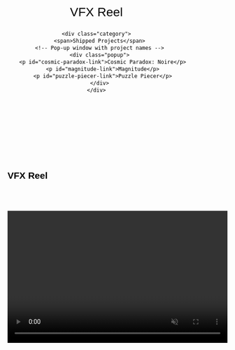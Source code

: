
<html lang="en">
<head>
  <meta charset="UTF-8">
  <meta name="viewport" content="width=device-width, initial-scale=1.0">
  <title>Portfolio</title>
  <style>
    body {
      background-image: url('images/cowboy2.jpg');
      background-repeat: no-repeat;
      background-attachment: fixed;
      background-size: cover;
      font-family: Arial, sans-serif;
      text-align: center;
      background-color 1s, color 1s;
      color: #000000;
    }

    /* Category Section */
    .categories {
      display: flex;
      justify-content: center;
      gap: 50px;
      font-size: 24px;
      margin-top: 50px;
      font-weight: bold;
      position: relative;
    }

    /* Category Base Style */
    .category {
      position: relative;
      cursor: pointer;
      padding-bottom: 5px;
      display: inline-block;
      padding: 10px 20px;
      transition: background-color 0.3s, color 0.3s;
    }

    /* Hover Animation for all Categories */
    .category:hover {
      font-size: 28px;
      transform: scale(1.1);
      color: gold;
      transition: all 0.3s ease;
    }

    .category::after {
      content: "";
      display: block;
      width: 100%;
      height: 2px;
      background-color: white;
      margin-top: 5px;
      transition: all 0.3s ease;
    }

    .category:hover::after {
      width: 100%;
      height: 4px;
      background-color: rgba(75, 114, 180, 1);
      position: absolute;
      bottom: 0;
      left: 0;
    }

    /* Dropdown Menu */
    .dropdown {
      position: absolute;
      left: 100%;
      top: 0;
      display: none;
      background-color: #4b72b4;
      padding: 10px;
      border-radius: 5px;
      width: 200px;
      text-align: left;
      margin-top: 10px;
    }

    .category:hover .dropdown {
      display: block;
    }

    .dropdown button {
      background-color: transparent;
      color: white;
      border: none;
      cursor: pointer;
      font-size: 18px;
      display: block;
      width: 100%;
      text-align: left;
      padding: 8px 0;
    }

    .dropdown button:hover {
      text-decoration: underline;
    }

    /* Project Sections */
    .project {
      display: none;
      margin-top: 50px;
      text-align: left;
      padding-left: 50px;
      padding-right: 50px;
    }

    .active {
      display: block;
    }

    /* Fine line for categories */
    .category {
      padding-bottom: 10px;
      font-size: 28px;
    }

    /* Style for VFX Reel */
    .project iframe, .project video {
      width: 500px;
      height: 300px;
      margin-top: 50px;
    }

    /* Style for the videos and text */
    .videos {
      display: flex;
      flex-wrap: wrap;
      justify-content: center;
    }

    .videos h4 {
      width: 100%;
      text-align: left;
      font-size: 30px;
      margin-left: 20px;
    }

    .videos h5 {
      width: 100%;
      text-align: left;
      font-size: 22px;
      margin-left: 20px;
    }

    .video-container {
      margin: 20px;
      display: flex;
      flex-direction: column;
      align-items: center;
    }

    .video-title-centered {
      margin-top: 10px;
      font-size: 15px;
      text-align: center;
    }

    /* Blue popup style */
    .popup {
      display: none;
      position: absolute;
      top: 100%;
      left: 50%;
      transform: translateX(-50%);
      background-color: #4b72b4;
      padding: 20px;
      color: white;
      font-size: 18px;
      border-radius: 5px;
      width: 200px;
      text-align: center;
      z-index: 10;
    }

    .category:hover .popup {
      display: block;
    }

    /* Hover Effect for Projects in Pop-up */
    .popup p {
      font-size: 20px;
      margin: 10px 0;
      transition: all 0.3s ease;
    }

    .popup p:hover {
      font-size: 24px;
      color: gold;
      transform: scale(1.1);
    }
  </style>
</head>
<body>

  <!-- Category Navigation -->
  <div class="categories">
    <div class="category" id="vfx-reel">
      <span>VFX Reel</span>
    </div>

    <div class="category">
      <span>Shipped Projects</span>
      <!-- Pop-up window with project names -->
      <div class="popup">
        <p id="cosmic-paradox-link">Cosmic Paradox: Noire</p>
        <p id="magnitude-link">Magnitude</p>
        <p id="puzzle-piecer-link">Puzzle Piecer</p>
      </div>
    </div>
  </div>

  <!-- Project Sections -->
  <!-- VFX Reel Section (Default) -->
  <div id="vfx-reel-project" class="project active">
    <br><br><br><br><br><br>
    <h2>VFX Reel</h2>
    <video width="500" height="300" controls muted>
      <source src="videos/FxReel.mp4" type="video/mp4">
      Your browser does not support the video tag.
    </video>
  </div>

  <!-- Cosmic Paradox Section -->
  <div id="cosmic-paradox" class="project">
    <h1>Cosmic Paradox: Noire</h1>
    <ul>
    <strong>
      <li>VFX: Created UI effects and the majority of in-game visual effects</li>
      <li>Background Design: Designed and developed backgrounds</li>
      <li>Optimization: Collaborated with programmers to optimize performance and resolve graphic issues for PC and PlayStation ports</li>
      <li>Visual Identity: Developed the game’s overall visual identity, ensuring consistency across all visual elements</li></strong>
      <br><br><br>
    </ul>
    <h2>Level Backgrounds</h2>
    <div class="video-container">
      <video controls muted>
        <source src="videos/Noire/LevelDesign_01.mp4" type="video/mp4">
      </video>
      <h5 class="video-title-centered">First Level Design</h5>
    </div>
    <div class="video-container">
      <video controls muted>
        <source src="videos/Noire/LevelDesign_02.mp4" type="video/mp4">
      </video>
      <h5 class="video-title-centered">Second Level Design</h5>
    </div>
    <div class="video-container">
      <video controls muted>
        <source src="videos/Noire/LevelDesign_03.mp4" type="video/mp4">
      </video>
      <h5 class="video-title-centered">Third Level Design</h5>
    </div>
    <h2>VFX</h2>
    <div class="video-container">
      <video controls muted>
        <source src="videos/Noire/Rampage.mp4" type="video/mp4">
      </video>
      <h5 class="video-title-centered">Rampage VFX</h5>
    </div>
    <div class="video-container">
      <video controls muted>
        <source src="videos/Noire/ShieldVFX.mp4" type="video/mp4">
      </video>
      <h5 class="video-title-centered">Shield VFX</h5>
    </div>
    <div class="video-container">
      <video controls muted>
        <source src="videos/Noire/UIVFX_01.mp4" type="video/mp4">
      </video>
      <h5 class="video-title-centered">UI fx</h5>
    </div>
    <div class="video-container">
      <video controls muted>
        <source src="videos/Noire/UIVFX_02.mp4" type="video/mp4">
      </video>
      <h5 class="video-title-centered">UI fx(02)</h5>
    </div>
    <br><br>
    <h2>Splash Screen</h2>
    <div class="video-container">
      <video controls muted>
        <source src="videos/Noire/SplashScreen_vfx.mp4" type="video/mp4">
      </video>
    </div>
    <br><br>
    <h2>Text Transition</h2>
    <div class="video-container">
      <video controls muted>
        <source src="videos/Noire/Text_vfx.mp4" type="video/mp4">
      </video>
    </div>
  </div>

  <!-- Magnitude Section -->
  <div id="magnitude" class="project">
    <h1>Magnitude</h1>
  <ul>
      <strong><li>I managed all art-related aspects of the game, from concept development and environment design to VFX, and overall visual identity.</li></strong>
    </ul>
          <br><br><br>
    <h2>Magnitude</h2>
    <div class="video-container">
      <video controls muted>
        <source src="videos/Magnitude/Shield.mp4" type="video/mp4">
      </video>
      <h5 class="video-title-centered">Shield</h5>
    </div>
    <div class="video-container">
      <video controls muted>
        <source src="videos/Magnitude/Background.mp4" type="video/mp4">
      </video>
      <h5 class="video-title-centered">Background</h5>
    </div>
  </div>
<!-- Puzzle Piecer Section -->
  <div id="puzzle-piecer" class="project">
    <h1>Puzzle Piecer</h1>
    <ul>
      <strong><li>I contributed to the game's puzzle art and handled all VFX, ensuring engaging visuals and smooth integration within the gameplay.</li></strong>
      <br><br><br>
    </ul>
    <video width="500" height="300" controls muted>
      <source src="videos/PuzzlePiecer/PuzzlePiecer.mp4" type="video/mp4">
      Your browser does not support the video tag.
    </video>
    <h2>2D Art</h2>
    <div class="video-container">
      <img src="videos/PuzzlePiecer/Ship.png" alt="Ship" width="500">
      <h5 class="video-title-centered"></h5>
    </div>
    <div class="video-container">
      <img src="videos/PuzzlePiecer/Treasure.png" alt="Treasure" width="500">
      <h5 class="video-title-centered"></h5>
    </div>
    <div class="video-container">
      <img src="videos/PuzzlePiecer/WreckedShip.png" alt="Wrecked Ship" width="500">
      <h5 class="video-title-centered"></h5>
    </div>
    <div class="video-container">
      <img src="videos/PuzzlePiecer/Guys.png" alt="Guys" width="500">
      <h5 class="video-title-centered"></h5>
    </div>
    <div class="video-container">
      <img src="videos/PuzzlePiecer/02_this.png" alt="02_this" width="500">
      <h5 class="video-title-centered"></h5>
    </div>
  </div>

  <script>
    // When clicking on VFX Reel, show only the VFX Reel project.
    document.getElementById('vfx-reel').addEventListener('click', function() {
      document.getElementById('vfx-reel-project').classList.add('active');
      document.getElementById('cosmic-paradox').classList.remove('active');
      document.getElementById('magnitude').classList.remove('active');
      document.getElementById('puzzle-piecer').classList.remove('active');
    });

    // When clicking on Cosmic Paradox, show only the Cosmic Paradox project.
    document.getElementById('cosmic-paradox-link').addEventListener('click', function() {
      document.getElementById('vfx-reel-project').classList.remove('active');
      document.getElementById('cosmic-paradox').classList.add('active');
      document.getElementById('magnitude').classList.remove('active');
      document.getElementById('puzzle-piecer').classList.remove('active');
    });

    // When clicking on Magnitude, show only the Magnitude project.
    document.getElementById('magnitude-link').addEventListener('click', function() {
      document.getElementById('vfx-reel-project').classList.remove('active');
      document.getElementById('cosmic-paradox').classList.remove('active');
      document.getElementById('magnitude').classList.add('active');
      document.getElementById('puzzle-piecer').classList.remove('active');
    });

    // When clicking on Puzzle Piecer, show only the Puzzle Piecer project.
    document.getElementById('puzzle-piecer-link').addEventListener('click', function() {
      document.getElementById('vfx-reel-project').classList.remove('active');
      document.getElementById('cosmic-paradox').classList.remove('active');
      document.getElementById('magnitude').classList.remove('active');
      document.getElementById('puzzle-piecer').classList.add('active');
    });
  </script>
</body>
</html>
